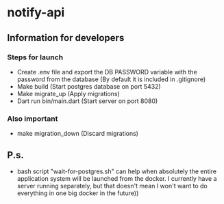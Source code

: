# notify-api

## Information for developers

### Steps for launch

- Create .env file and export the DB PASSWORD variable with the password from the database (By default it is included in .gitignore)
- Make build (Start postgres database on port 5432)
- Make migrate_up (Apply migrations)
- Dart run bin/main.dart (Start server on port 8080)

### Also important
- make migration_down (Discard migrations)

## P.s.

- bash script "wait-for-postgres.sh" can help when absolutely the entire application system will be launched from the docker. I currently have a server running separately, but that doesn't mean I won't want to do everything in one big docker in the future))
